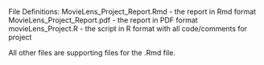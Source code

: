 File Definitions:
MovieLens_Project_Report.Rmd - the report in Rmd format
MovieLens_Project_Report.pdf - the report in PDF format
movieLens_Project.R - the script in R format with all code/comments for project

All other files are supporting files for the .Rmd file.